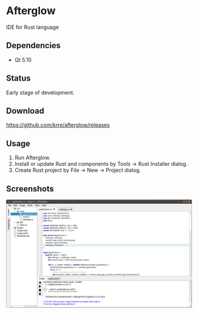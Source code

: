 # Afterglow
IDE for Rust language

## Dependencies
- Qt 5.10

## Status
Early stage of development.

## Download
https://github.com/krre/afterglow/releases

## Usage
1. Run Afterglow.
2. Install or update Rust and components by Tools -> Rust Installer dialog.
3. Create Rust project by File -> New -> Project dialog.

## Screenshots
![Screenshot](/Images/Screenshot-1.png?raw=true)
